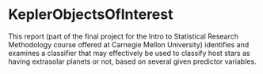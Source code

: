# KeplerObjectsOfInterest
This report (part of the final project for the Intro to Statistical Research Methodology course offered at Carnegie Mellon University) identifies and examines a classifier that may effectively be used to classify host stars as having extrasolar planets or not, based on several given predictor variables. 
